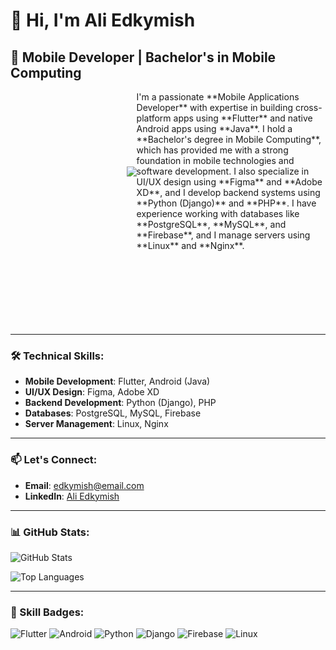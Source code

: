 # 👋 Hi, I'm Ali Edkymish

## 📱 Mobile Developer | Bachelor's in Mobile Computing

<div style="display: flex; align-items: center;">
  <div style="flex: 40%; text-align: right;">
    <img src="https://media.giphy.com/media/SWoSkN6DxTszqIKEqv/giphy.gif" align="right">
  </div>
  <div style="flex: 60%;">
    I'm a passionate **Mobile Applications Developer** with expertise in building cross-platform apps using **Flutter** and native Android apps using **Java**. I hold a **Bachelor's degree in Mobile Computing**, which has provided me with a strong foundation in mobile technologies and software development. I also specialize in UI/UX design using **Figma** and **Adobe XD**, and I develop backend systems using **Python (Django)** and **PHP**. I have experience working with databases like **PostgreSQL**, **MySQL**, and **Firebase**, and I manage servers using **Linux** and **Nginx**.
  </div>
</div><br/><br/><br/><br/><br/><br/><br/>

---

### 🛠 Technical Skills:

- **Mobile Development**: Flutter, Android (Java)
- **UI/UX Design**: Figma, Adobe XD
- **Backend Development**: Python (Django), PHP
- **Databases**: PostgreSQL, MySQL, Firebase
- **Server Management**: Linux, Nginx

---

### 📫 Let's Connect:

- **Email**: [edkymish@email.com](mailto:edkymish@email.com)
- **LinkedIn**: [Ali Edkymish]([https://www.linkedin.com/in/yourprofile](https://www.linkedin.com/in/ali-edkymish/))

---

### 📊 GitHub Stats:

![GitHub Stats](https://github-readme-stats.vercel.app/api?username=aedkymish&show_icons=true&theme=dark)

![Top Languages](https://github-readme-stats.vercel.app/api/top-langs/?username=aedkymish&layout=compact&theme=dark)

---

### 🎨 Skill Badges:

![Flutter](https://img.shields.io/badge/Flutter-02569B?style=for-the-badge&logo=flutter&logoColor=white)
![Android](https://img.shields.io/badge/Android-3DDC84?style=for-the-badge&logo=android&logoColor=white)
![Python](https://img.shields.io/badge/Python-3776AB?style=for-the-badge&logo=python&logoColor=white)
![Django](https://img.shields.io/badge/Django-092E20?style=for-the-badge&logo=django&logoColor=white)
![Firebase](https://img.shields.io/badge/Firebase-FFCA28?style=for-the-badge&logo=firebase&logoColor=black)
![Linux](https://img.shields.io/badge/Linux-FCC624?style=for-the-badge&logo=linux&logoColor=black)
